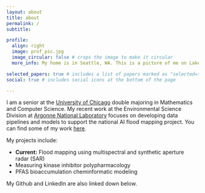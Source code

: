 ```yaml
---
layout: about
title: about
permalink: /
subtitle: 

profile:
  align: right
  image: prof_pic.jpg
  image_circular: false # crops the image to make it circular
  more_info: My home is in Seattle, WA. This is a picture of me on Lake Washington embracing the cold and the rain.

selected_papers: true # includes a list of papers marked as "selected={true}"
social: true # includes social icons at the bottom of the page

---
```


I am a senior at the [University of Chicago](https://uchicago.edu/) double majoring in Mathematics and Computer Science. My recent work at the Environmental Science Division at [Argonne National Laboratory](https://www.anl.gov/) focuses on developing data pipelines and models to support the national AI flood mapping project. You can find some of my work [here](https://github.com/davdma).

My projects include:
* **Current:** Flood mapping using multispectral and synthetic aperture radar (SAR)
* Measuring kinase inhibitor polypharmacology
* PFAS bioaccumulation cheminformatic modeling

My Github and LinkedIn are also linked down below.
